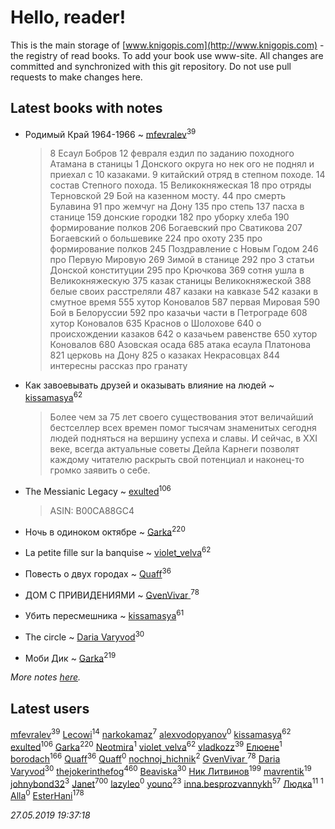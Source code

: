 # Hello, reader!
This is the main storage of [www.knigopis.com](http://www.knigopis.com) - the registry of read books.
To add your book use www-site. All changes are committed and synchronized with this git repository.
Do not use pull requests to make changes here.


## Latest books with notes
* Родимый Край 1964-1966 ~ [mfevralev](users/140/140966150-vkontakte)<sup>39</sup>
    > 8 Есаул Бобров 12 февраля ездил по заданию походного Атамана в станицы 1 Донского округа но нек ого не поднял и приехал с 10 казаками.
    > 9 китайский отряд в степном походе.
    > 14 состав Степного похода.
    > 15 Великокняжеская
    > 18 про отряды Терновской
    > 29 Бой на казенном мосту.
    > 44 про смерть Булавина
    > 91 про жемчуг на Дону
    > 135 про степь
    > 137 пасха в станице
    > 159 донские городки
    > 182 про уборку хлеба
    > 190 формирование полков
    > 206 Богаевский про Сватикова
    > 207 Богаевский о большевике
    > 224 про охоту
    > 235 про формирование полков
    > 245 Поздравление с Новым Годом
    > 246 про Первую Мировую
    > 269 Зимой в станице
    > 292 про 3 статьи Донской конституции
    > 295 про Крючкова
    > 369 сотня ушла в Великокняжескую
    > 375 казак станицы Великокняжеской
    > 388 белые своих расстреляли
    > 487 казаки на кавказе
    > 542 казаки в смутное время
    > 555 хутор Коновалов
    > 587 первая Мировая
    > 590 Бой в Белоруссии
    > 592 про казачьи части в Петрограде
    > 608 хутор Коновалов
    > 635 Краснов о Шолохове
    > 640 о происхождении казаков
    > 642 о казачьем равенстве
    > 650 хутор Коновалов
    > 680 Азовская осада
    > 685 атака есаула Платонова
    > 821 церковь на Дону
    > 825 о казаках Некрасовцах
    > 844 интересны рассказ про гранату

* Как завоевывать друзей и оказывать влияние на людей ~ [kissamasya](users/684/68439978-vkontakte)<sup>62</sup>
    > Более чем за 75 лет своего существования этот величайший бестселлер всех времен помог тысячам знаменитых сегодня людей подняться на вершину успеха и славы. И сейчас, в XXI веке, всегда актуальные советы Дейла Карнеги позволят каждому читателю раскрыть свой потенциал и наконец-то громко заявить о себе.

* The Messianic Legacy ~ [exulted](users/100/100599204551896265722-google)<sup>106</sup>
    > ASIN: B00CA88GC4

* Ночь в одиноком октябре ~ [Garka](users/115/115753719718250012620-google)<sup>220</sup>

* La petite fille sur la banquise ~ [violet_velva](users/116/116961712580551399099-google)<sup>62</sup>

* Повесть о двух городах ~ [Quaff](users/122/12267158-vkontakte)<sup>36</sup>

* ДОМ С ПРИВИДЕНИЯМИ ~ [GvenVivar ](users/158/158266434925901-facebook)<sup>78</sup>

* Убить пересмешника ~ [kissamasya](users/684/68439978-vkontakte)<sup>61</sup>

* The circle ~ [Daria Varyvod](users/829/829893410524253-facebook)<sup>30</sup>

* Моби Дик ~ [Garka](users/115/115753719718250012620-google)<sup>219</sup>


_More notes [here](latest_books_with_notes.md)._


## Latest users
[mfevralev](users/140/140966150-vkontakte)<sup>39</sup> 
[Lecowi](users/521/521873425-vkontakte)<sup>14</sup> 
[narkokamaz](users/372/372550556-vkontakte)<sup>7</sup> 
[alexvodopyanov](users/312/3129491-vkontakte)<sup>0</sup> 
[kissamasya](users/684/68439978-vkontakte)<sup>62</sup> 
[exulted](users/100/100599204551896265722-google)<sup>106</sup> 
[Garka](users/115/115753719718250012620-google)<sup>220</sup> 
[Neotmira](users/187/1872054813045606-facebook)<sup>1</sup> 
[violet_velva](users/116/116961712580551399099-google)<sup>62</sup> 
[vladkozz](users/572/57239276-vkontakte)<sup>39</sup> 
[ Елюене](users/110/110931306939441771638-google)<sup>1</sup> 
[borodach](users/157/15706320-vkontakte)<sup>166</sup> 
[Quaff](users/122/12267158-vkontakte)<sup>36</sup> 
[Quaff](users/224/2245578549027834-facebook)<sup>0</sup> 
[nochnoj_hichnik](users/402/402672243-vkontakte)<sup>2</sup> 
[GvenVivar ](users/158/158266434925901-facebook)<sup>78</sup> 
[Daria Varyvod](users/829/829893410524253-facebook)<sup>30</sup> 
[thejokerinthefog](users/317/317244423-vkontakte)<sup>460</sup> 
[Beaviska](users/102/10202544960024508-facebook)<sup>30</sup> 
[Ник Литвинов](users/241/241974816-vkontakte)<sup>199</sup> 
[mavrentik](users/200/200666735-vkontakte)<sup>19</sup> 
[johnybond32](users/304/304041461-yandex)<sup>3</sup> 
[Janet](users/108/108113656204404967440-google)<sup>700</sup> 
[lazyleo](users/116/116845519572391639637-google)<sup>0</sup> 
[youno](users/302/302928912-vkontakte)<sup>23</sup> 
[inna.besprozvannykh](users/733/73323849-yandex)<sup>57</sup> 
[Людка](users/111/111038749-vkontakte)<sup>11</sup> 
[](users/114/114792281744850455512-google)<sup>1</sup> 
[Alla](users/103/103352250712959229257-google)<sup>0</sup> 
[EsterHani](users/305/30558181-vkontakte)<sup>178</sup> 


_27.05.2019 19:37:18_
